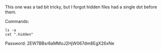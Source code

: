 This one was a tad bit tricky, but I forgot hidden files had a single dot before them.

Commands:
```
ls -a
cat ".hidden"
```
Password:
2EW7BBsr6aMMoJ2HjW067dm8EgX26xNe
